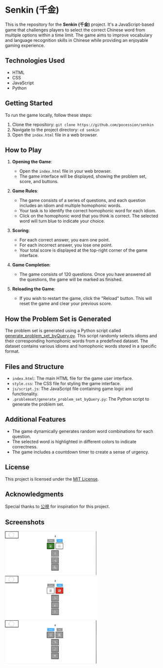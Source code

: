 # Senkin (千金)

This is the repository for the **Senkin (千金)** project. It's a JavaScript-based game that challenges players to select the correct Chinese word from multiple options within a time limit. The game aims to improve vocabulary and language recognition skills in Chinese while providing an enjoyable gaming experience.

## Technologies Used

- HTML
- CSS
- JavaScript
- Python

## Getting Started

To run the game locally, follow these steps:

1. Clone the repository: `git clone https://github.com/pocession/senkin`
2. Navigate to the project directory: `cd senkin`
3. Open the `index.html` file in a web browser.

## How to Play

1. **Opening the Game**:

   - Open the `index.html` file in your web browser.
   - The game interface will be displayed, showing the problem set, score, and buttons.

2. **Game Rules**:

   - The game consists of a series of questions, and each question includes an idiom and multiple homophonic words.
   - Your task is to identify the correct homophonic word for each idiom.
   - Click on the homophonic word that you think is correct. The selected word will turn blue to indicate your choice.

3. **Scoring**:

   - For each correct answer, you earn one point.
   - For each incorrect answer, you lose one point.
   - Your total score is displayed at the top-right corner of the game interface.

4. **Game Completion**:

   - The game consists of 120 questions. Once you have answered all the questions, the game will be marked as finished.

5. **Reloading the Game**:
   - If you wish to restart the game, click the "Reload" button. This will reset the game and clear your previous score.

## How the Problem Set is Generated

The problem set is generated using a Python script called [generate_problem_set_byQuery.py](./problemset/generate_problem_set_byQuery.py). This script randomly selects idioms and their corresponding homophonic words from a predefined dataset. The dataset contains various idioms and homophonic words stored in a specific format.

## Files and Structure

- `index.html`: The main HTML file for the game user interface.
- `style.css`: The CSS file for styling the game interface.
- `js/script.js`: The JavaScript file containing game logic and functionality.
- `.problemset/generate_problem_set_byQuery.py`: The Python script to generate the problem set.

## Additional Features

- The game dynamically generates random word combinations for each question.
- The selected word is highlighted in different colors to indicate correctness.
- The game includes a countdown timer to create a sense of urgency.

## License

This project is licensed under the [MIT License](LICENSE).

## Acknowledgments

Special thanks to [公視](https://www.pts.org.tw/2021wonderful_word/) for inspiration for this project.

## Screenshots

<p float="left">
  <img src="./screenshot/next1.png" width="300" />
  <img src="./screenshot/next2.png" width="300" /> 
  <img src="./screenshot/reload.png" width="300" />
</p>
